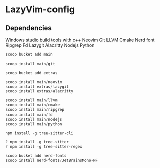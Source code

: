 # LazyVim-config

## Dependencies
Windows studio build tools with c++
Neovim
Git
LLVM
Cmake
Nerd font
Ripgrep
Fd
Lazygit
Alacritty
Nodejs
Python

```powershell
scoop bucket add main

scoop install main/git

scoop bucket add extras

scoop install main/neovim
scoop install extras/lazygit
scoop install extras/alacritty

scoop install main/llvm
scoop install main/cmake
scoop install main/ripgrep
scoop install main/fd
scoop install main/nodejs
scoop install main/python

npm install -g tree-sitter-cli

? npm install -g tree-sitter
? npm install -g tree-sitter-regex
```
```powershell
scoop bucket add nerd-fonts
scoop install nerd-fonts/JetBrainsMono-NF
```
